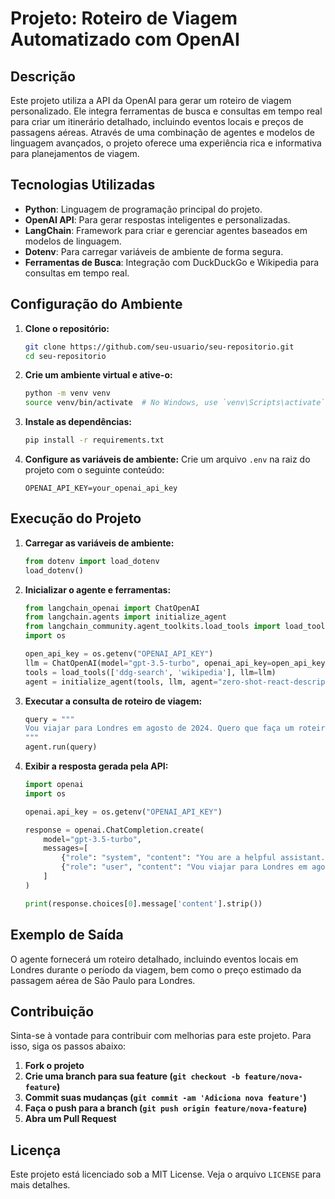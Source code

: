 # Projeto: Roteiro de Viagem Automatizado com OpenAI

## Descrição

Este projeto utiliza a API da OpenAI para gerar um roteiro de viagem personalizado. Ele integra ferramentas de busca e consultas em tempo real para criar um itinerário detalhado, incluindo eventos locais e preços de passagens aéreas. Através de uma combinação de agentes e modelos de linguagem avançados, o projeto oferece uma experiência rica e informativa para planejamentos de viagem.

## Tecnologias Utilizadas

- **Python**: Linguagem de programação principal do projeto.
- **OpenAI API**: Para gerar respostas inteligentes e personalizadas.
- **LangChain**: Framework para criar e gerenciar agentes baseados em modelos de linguagem.
- **Dotenv**: Para carregar variáveis de ambiente de forma segura.
- **Ferramentas de Busca**: Integração com DuckDuckGo e Wikipedia para consultas em tempo real.

## Configuração do Ambiente

1. **Clone o repositório:**
    ```bash
    git clone https://github.com/seu-usuario/seu-repositorio.git
    cd seu-repositorio
    ```

2. **Crie um ambiente virtual e ative-o:**
    ```bash
    python -m venv venv
    source venv/bin/activate  # No Windows, use `venv\Scripts\activate`
    ```

3. **Instale as dependências:**
    ```bash
    pip install -r requirements.txt
    ```

4. **Configure as variáveis de ambiente:**
    Crie um arquivo `.env` na raiz do projeto com o seguinte conteúdo:
    ```env
    OPENAI_API_KEY=your_openai_api_key
    ```

## Execução do Projeto

1. **Carregar as variáveis de ambiente:**
    ```python
    from dotenv import load_dotenv
    load_dotenv()
    ```

2. **Inicializar o agente e ferramentas:**
    ```python
    from langchain_openai import ChatOpenAI
    from langchain.agents import initialize_agent
    from langchain_community.agent_toolkits.load_tools import load_tools
    import os

    open_api_key = os.getenv("OPENAI_API_KEY")
    llm = ChatOpenAI(model="gpt-3.5-turbo", openai_api_key=open_api_key)
    tools = load_tools(['ddg-search', 'wikipedia'], llm=llm)
    agent = initialize_agent(tools, llm, agent="zero-shot-react-description", verbose=True)
    ```

3. **Executar a consulta de roteiro de viagem:**
    ```python
    query = """
    Vou viajar para Londres em agosto de 2024. Quero que faça um roteiro de viagem para mim com os eventos que irão ocorrer na data da viagem e com o preço da passagem de São Paulo para Londres.
    """
    agent.run(query)
    ```

4. **Exibir a resposta gerada pela API:**
    ```python
    import openai
    import os

    openai.api_key = os.getenv("OPENAI_API_KEY")

    response = openai.ChatCompletion.create(
        model="gpt-3.5-turbo",
        messages=[
            {"role": "system", "content": "You are a helpful assistant."},
            {"role": "user", "content": "Vou viajar para Londres em agosto de 2024. Quero que faça um roteiro de viagem para mim."}
        ]
    )

    print(response.choices[0].message['content'].strip())
    ```

## Exemplo de Saída

O agente fornecerá um roteiro detalhado, incluindo eventos locais em Londres durante o período da viagem, bem como o preço estimado da passagem aérea de São Paulo para Londres.

## Contribuição

Sinta-se à vontade para contribuir com melhorias para este projeto. Para isso, siga os passos abaixo:

1. **Fork o projeto**
2. **Crie uma branch para sua feature (`git checkout -b feature/nova-feature`)**
3. **Commit suas mudanças (`git commit -am 'Adiciona nova feature'`)**
4. **Faça o push para a branch (`git push origin feature/nova-feature`)**
5. **Abra um Pull Request**

## Licença

Este projeto está licenciado sob a MIT License. Veja o arquivo `LICENSE` para mais detalhes.
